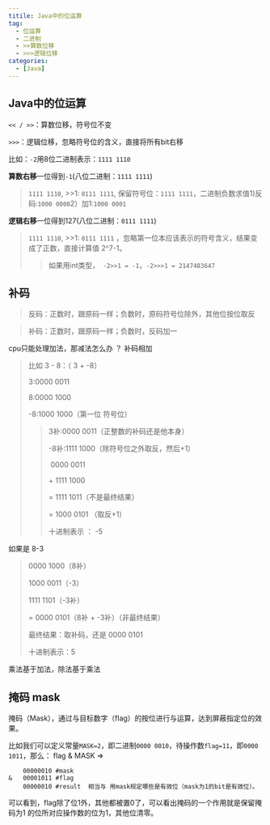 ```yaml
---
titile: Java中的位运算
tag:
  - 位运算
  - 二进制
  - >>算数位移
  - >>>逻辑位移
categories:
  - [Java]
---
```




## Java中的位运算

`<< / >>`：算数位移，符号位不变

`>>>`：逻辑位移，忽略符号位的含义，直接将所有bit右移

比如：`-2`用8位二进制表示：`1111 1110`

**算数右移**一位得到`-1`(八位二进制：`1111 1111`)

> `1111 1110`, >>1: `0111 1111`, 保留符号位：`1111 1111`，二进制负数求值1)反码:`1000 0000`2）加1:`1000 0001`

**逻辑右移**一位得到127(八位二进制：`0111 1111`)

> `1111 1110`, >>1: `0111 1111` ，忽略第一位本应该表示的符号含义，结果变成了正数，直接计算值 2^7-1。
>
> > 如果用int类型，` -2>>1 = -1`，`-2>>>1 = 2147483647`



## 补码

> 反码：正数时，跟原码一样；负数时，原码符号位除外，其他位按位取反

> 补码：正数时，跟原码一样；负数时，反码加一

cpu只能处理加法，那减法怎么办 ？  补码相加

> 比如  3 - 8：（ 3 + -8）
>
> 3:0000 0011
>
> 8:0000 1000
>
> -8:1000 1000（第一位 符号位）
>
> > 3补:0000 0011（正整数的补码还是他本身）
> >
> > -8补:1111 1000（除符号位之外取反，然后+1）
> >
> > ​    0000 0011
> >
> > \+ 1111 1000
> >
> > =  1111 1011（不是最终结果）
> >
> > =  1000 0101 （取反+1）
> >
> > 十进制表示 ： -5

如果是 8-3

>   0000 1000（8补）
>
>   1000 0011（-3）
>
>   1111 1101（-3补）
>
> = 0000 0101（8补 + -3补）（非最终结果）
>
> 最终结果：取补码，还是 0000 0101
>
> 十进制表示：5





乘法基于加法，除法基于乘法





## 掩码 mask

掩码（Mask），通过与目标数字（flag）的按位进行与运算，达到屏蔽指定位的效果。

比如我们可以定义常量`MASK=2`，即二进制`0000 0010`，待操作数`flag=11`，即`0000 1011`，那么： flag & MASK =>

```shell
    00000010 #mask
&   00001011 #flag
    00000010 #result  相当与 用mask规定哪些是有效位（mask为1的bit是有效位）。
```

可以看到，flag除了位1外，其他都被置0了，可以看出掩码的一个作用就是保留掩码为1 的位所对应操作数的位为1，其他位清零。